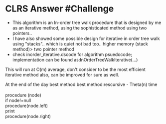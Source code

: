 # CLRS Answer #Challenge
<ul>
 <li> This algorithm is an In-order tree walk procedure that is designed by me as an iterative method, using the sophisticated method using two pointers..</li>
 <li> I have also showed some possible design for iterative in order tree walk using "stacks".. which is quiet not bad too..
higher memory (stack method)> two pointer method</li>
 <li>check inorder_iterative.dscode for algorithm psuedocode; implementation can be found as:InOrderTreeWalkIterative(...) </li>
</ul>
 
This will run at O(m) average, don't consider to be the most efficient iterative method also, can be improved for sure as well.<br/>

At the end of the day best method best method:rescursive - Theta(n) time<br/><br/>
procedure (node)<br/>
  if node!=null<br/>
      procedure(node.left)<br/>
      print<br/>
      procedure(node.right)<br/>

